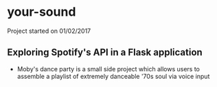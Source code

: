 # your-sound

Project started on 01/02/2017

## Exploring Spotify's API in a Flask application

- Moby's dance party is a small side project which allows users to assemble a playlist of extremely danceable '70s soul via voice input 
